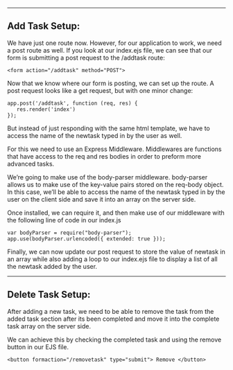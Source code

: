 ----
## Add Task Setup: 
We have just one route now. However, for our application to work, we need a post route as well. If you look at our index.ejs file, we can see that our form is submitting a post request to the /addtask route:

    <form action="/addtask" method="POST">

Now that we know where our form is posting, we can set up the route. A post request looks like a get request, but with one minor change:

    app.post('/addtask', function (req, res) {
       res.render('index')
    });

But instead of just responding with the same html template, we have to access the name of the newtask typed in by the user as well. 

For this we need to use an Express Middleware. Middlewares are functions that have access to the req and res bodies in order to preform more advanced tasks.

We’re going to make use of the body-parser middleware. body-parser allows us to make use of the key-value pairs stored on the req-body object. In this case, we’ll be able to access the name of the newtask typed in by the user on the client side and save it into an array on the server side.

Once installed, we can require it, and then make use of our middleware with the following line of code in our index.js

    var bodyParser = require("body-parser");
    app.use(bodyParser.urlencoded({ extended: true }));

Finally, we can now update our post request to store the value of newtask in an array while also adding a loop to our index.ejs file to display a list of all the newtask added by the user.

----
## Delete Task Setup:
After adding a new task, we need to be able to remove the task from the added task section after its been completed and move it into the complete task array on the server side. 

We can achieve this by checking the completed task and using the remove button in our EJS file.

    <button formaction="/removetask" type="submit"> Remove </button>
